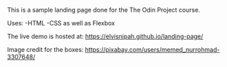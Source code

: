 This is a sample landing page done for the The Odin Project course.

Uses:
-HTML
-CSS
    as well as Flexbox

The live demo is hosted at: https://elvisnipah.github.io/landing-page/

Image credit for the boxes: https://pixabay.com/users/memed_nurrohmad-3307648/